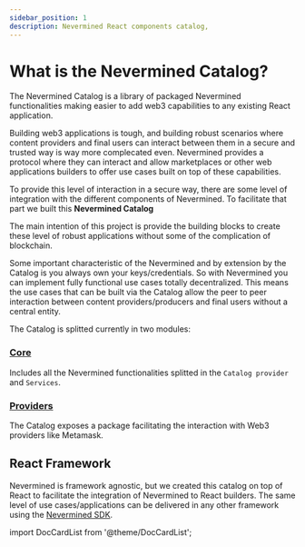 ```yaml
---
sidebar_position: 1
description: Nevermined React components catalog,
---
```


# What is the Nevermined Catalog?

The Nevermined Catalog is a library of packaged Nevermined functionalities making easier to add web3 capabilities to any existing React application.

Building web3 applications is tough, and building robust scenarios where content providers and final users can interact between them in a secure and trusted way is way more complecated even. Nevermined provides a protocol where they can interact and allow marketplaces or other web applications builders to offer use cases built on top of these capabilities.

To provide this level of interaction in a secure way, there are some level of integration with the different components of Nevermined. To facilitate that part we built this **Nevermined Catalog**

The main intention of this project is provide the building blocks to create these level of robust applications without some of the complication of blockchain.

Some important characteristic of the Nevermined and by extension by the Catalog is you always own your keys/credentials. So with Nevermined you can implement fully functional use cases totally decentralized. This means the use cases that can be built via the Catalog allow the peer to peer interaction between content providers/producers and final users without a central entity.

The Catalog is splitted currently in two modules:

### [Core](./core/README.md)
Includes all the Nevermined functionalities splitted in the `Catalog provider` and `Services`. 

### [Providers](./providers/README.md)
The Catalog exposes a package facilitating the interaction with Web3 providers like Metamask.

## React Framework

Nevermined is framework agnostic, but we created this catalog on top of React to facilitate the integration of Nevermined to React builders. The same level of use cases/applications can be delivered in any other framework using the [Nevermined SDK](https://nvm-docs.nevermined.io/docs/nevermined-sdk/).

import DocCardList from '@theme/DocCardList';

<DocCardList />